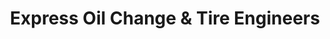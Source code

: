 ---
title: "Express Oil Change & Tire Engineers"
url: /birmingham/express-oil-change-und-tire-engineers-west-valley-avenue/
shop: Reifen
---